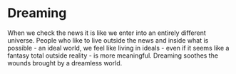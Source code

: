 # Dreaming

When we check the news it is like we enter into an entirely different universe. People who like to live outside the news and inside what is possible - an ideal world, we feel like living in ideals - even if it seems like a fantasy total outside reality - is more meaningful. Dreaming soothes the wounds brought by a dreamless world.

